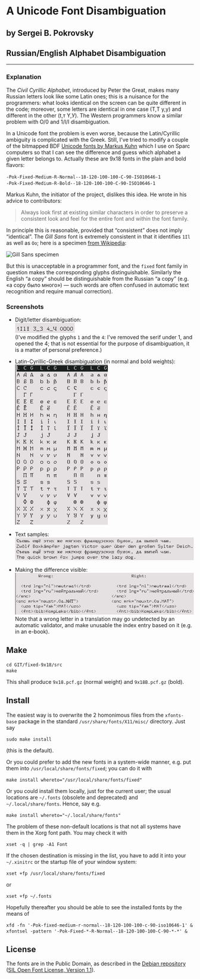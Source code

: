 # A Unicode Font Disambiguation
## by Sergei B. Pokrovsky

## Russian/English Alphabet Disambiguation

-------

### Explanation

The *Civil Cyrillic Alphabet*, introduced by Peter the Great, makes many
Russian letters look like some Latin ones; this is a nuisance for the
programmers: what looks identical on the screen can be quite different
in the code; moreover, some letters are identical in one case (T,Т
y,у) and different in the other (t,т Y,У).  The Western programmers
know a similar problem with O/0 and 1/l/I disambiguation.

In a Unicode font the problem is even worse, because the
Latin/Cyrillic ambiguity is complicated with the Greek. Still, I've
tried to modify a couple of the bitmapped BDF [Unicode fonts by Markus
Kuhn](http://www.cl.cam.ac.uk/~mgk25/ucs-fonts.html) which I use on Sparc computers so that I can see the difference
and guess which alphabet a given letter belongs to. Actually these are
9x18 fonts in the plain and bold flavors:

  `-Pok-Fixed-Medium-R-Normal--18-120-100-100-C-90-ISO10646-1`  
  `-Pok-Fixed-Medium-R-Bold--18-120-100-100-C-90-ISO10646-1`

Markus Kuhn, the initiator of the project, dislikes this idea. He
wrote in his advice to contributors:

> Always look first at existing similar characters in order to
> preserve a consistent look and feel for the entire font and
> within the font family.

In principle this is reasonable, provided that “consistent” does not
imply “identical”. The *Gill Sans* font is extremely consistent in
that it identifies `1Il` as well as `Oo`; here is a specimen
[from Wikipedia](https://en.wikipedia.org/wiki/Gill_Sans):

![Gill Sans specimen](https://upload.wikimedia.org/wikipedia/commons/thumb/9/96/Gill_Sans_specimen_sheet.jpg/394px-Gill_Sans_specimen_sheet.jpg)

But this is unacceptable in a programmer font, and the `fixed` font
family in question makes the corresponding glyphs distinguishable.
Similarly the English “a copy” should be distinguishable from the
Russian “а сору” (e.g. «а сору было много») — such words are often
confused in automatic text recognition and require manual correction).

### Screenshots
 * Digit/letter disambiguation:  
   ![1IlІ 3_З 4_Ч 0OОΟ](img/digits.png)  
   (I've modified the glyphs `1` and the `4`: I've removed the serif under
   1, and opened the 4; that is not essential for the purpose of
   disambiguation, it is a matter of personal preference.) 

* Latin-Cyrillic-Greek disambiguation (in normal and bold weights):  
  ![Latin-Cyrillic-Greek disambiguation](img/disambiguation.png)
 * Text samples:  
   ![The quick brown fox...](img/pangrams.png)
 * Making the difference visible:  
   ![XML example](img/wrong.png)  
   Note that a wrong letter in a translation may go undetected by an
   automatic validator, and make unusable the index entry based on it
   (e.g. in an e-book).

## Make
    cd GIT/fixed-9x18/src
    make

This shall produce `9x18.pcf.gz` (normal weight) and `9x18B.pcf.gz` (bold).

## Install
The easiest way is to overwrite the 2 homonimous files from the
`xfonts-base` package in the standard `/usr/share/fonts/X11/misc/`
directory. Just say

    sudo make install

(this is the default).

Or you could prefer to add the new fonts in a system-wide manner, e.g.
put them into `/usr/local/share/fonts/fixed`; you can do it with
   
    make install whereto="/usr/local/share/fonts/fixed"

Or you could install them locally, just for the current user; the
usual locations are `~/.fonts` (obsolete and deprecated) and
`~/.local/share/fonts`. Hence, say e.g.

    make install whereto="~/.local/share/fonts"

The problem of these non-default locations is that not all systems
have them in the Xorg font path. You may check it with

    xset -q | grep -A1 Font

If the chosen destination is missing in the list, you have to add it
into your `~/.xinitrc` or the startup file of your window system:

    xset +fp /usr/local/share/fonts/fixed

or

    xset +fp ~/.fonts

<!--
https://wiki.archlinux.org/index.php/Fonts#Installation

Some newer Linuces (e.g. Ubuntu 18) restrict usability of the BDF
fonts. Theoretically the user is supposed to be able to make them
available by manipulating the `/etc/fonts/conf.d/` directory as
described in [Ubuntu
Wiki](https://wiki.ubuntu.com/Fonts#Enabling_Bitmapped_Fonts) (or
possibly in your local `/usr/share/doc/fontconfig/README.Debian`);
unfortunately this recipe does not work for me nor for many other
users.

The workaround I've used is to replace the standard
`/usr/share/fonts/X11/misc/9x18*.pcf.gz` fonts with their
[disambiguated version](misc.tar), and then:
    sudo mkfontdir /usr/share/fonts/X11/misc
    sudo dpkg-reconfigure fontconfig -->

Hopefully thereafter you should be able to see the installed fonts
by the means of

    xfd -fn '-Pok-fixed-medium-r-normal--18-120-100-100-c-90-iso10646-1' &
    xfontsel -pattern '-Pok-Fixed-*-R-Normal--18-120-100-100-C-90-*-*' &
     
## License
The fonts are in the Public Domain, as described in the
[Debian
repository](https://salsa.debian.org/installer-team/console-setup/blob/master/copyright.fonts)
([SIL Open Font License, Version 1.1](SIL_Licence.txt)).

<!-- 
Cit: https://github.com/hzeller/rpi-rgb-led-matrix/commits/master/fonts/README

TAGS: font bitmap-font programming-font monospaced finding-glyphs -->
<!-- unicode cyrillic-characters terminal
-->
